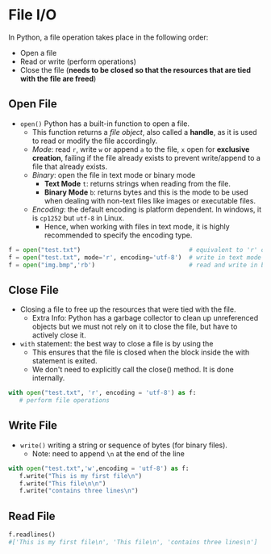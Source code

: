 # File I/O
In Python, a file operation takes place in the following order:
- Open a file
- Read or write (perform operations)
- Close the file (**needs to be closed so that the resources that are tied with the file are freed**)

## Open File
- `open()` Python has a built-in function to open a file. 
  - This function returns a *file object*, also called a **handle**, as it is used to read or modify the file accordingly.
  - *Mode*: read `r`, write `w` or append `a` to the file, `x` open for **exclusive creation**, failing if the file already exists to prevent write/append to a file that already exists.
  - *Binary*: open the file in text mode or binary mode
    - **Text Mode** `t`: returns strings when reading from the file.
    - **Binary Mode** `b`: returns bytes and this is the mode to be used when dealing with non-text files like images or executable files. 
  - *Encoding*: the default encoding is platform dependent. In windows, it is `cp1252` but `utf-8` in Linux. 
    - Hence, when working with files in text mode, it is highly recommended to specify the encoding type.

```Python
f = open("test.txt")                              # equivalent to 'r' or 'rt'
f = open("test.txt", mode='r', encoding='utf-8')  # write in text mode with 'utf-8' encoding
f = open("img.bmp",'rb')                          # read and write in binary mode
```

## Close File
- Closing a file to free up the resources that were tied with the file. 
  - Extra Info: Python has a garbage collector to clean up unreferenced objects but we must not rely on it to close the file, but have to actively close it.
- `with` statement: the best way to close a file is by using the 
  - This ensures that the file is closed when the block inside the with statement is exited.
  - We don't need to explicitly call the close() method. It is done internally.

```Python
with open("test.txt", 'r', encoding = 'utf-8') as f:
   # perform file operations
```

## Write File
- `write()` writing a string or sequence of bytes (for binary files).
  - Note: need to append `\n` at the end of the line 
```Python
with open("test.txt",'w',encoding = 'utf-8') as f:
   f.write("This is my first file\n")
   f.write("This file\n\n")
   f.write("contains three lines\n")
```

## Read File
```Python
f.readlines()
#['This is my first file\n', 'This file\n', 'contains three lines\n']
```
